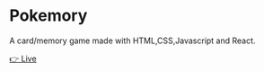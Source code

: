 # Pokemory 
A card/memory game made with HTML,CSS,Javascript and React.

[👉 Live](https://rajat4984.github.io/Memory-game/)
